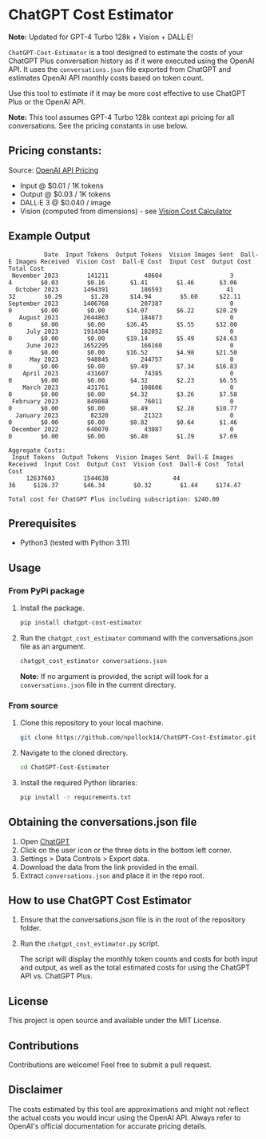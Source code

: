 # ChatGPT Cost Estimator

**Note:** Updated for GPT-4 Turbo 128k + Vision + DALL·E!

`ChatGPT-Cost-Estimator` is a tool designed to estimate the costs of your ChatGPT Plus conversation history as if it were executed using the OpenAI API. It uses the `conversations.json` file exported from ChatGPT and estimates OpenAI API monthly costs based on token count.

Use this tool to estimate if it may be more cost effective to use ChatGPT Plus or the OpenAI API.

**Note:** This tool assumes GPT-4 Turbo 128k context api pricing for all conversations. See the pricing constants in use below.

## Pricing constants:

Source: [OpenAI API Pricing](https://openai.com/pricing)

- Input @ $0.01 / 1K tokens
- Output @ $0.03 / 1K tokens
- DALL·E 3 @ $0.040 / image
- Vision (computed from dimensions) - see [Vision Cost Calculator](https://github.com/npollock14/ChatGPT-Cost-Estimator/blob/main/vision_cost_estimator.py)

## Example Output

```
          Date  Input Tokens  Output Tokens  Vision Images Sent  Dall-E Images Received  Vision Cost  Dall-E Cost  Input Cost  Output Cost  Total Cost
 November 2023        141211          48604                   3                       4        $0.03        $0.16       $1.41        $1.46       $3.06
  October 2023       1494391         186593                  41                      32        $0.29        $1.28      $14.94        $5.60      $22.11
September 2023       1406768         207387                   0                       0        $0.00        $0.00      $14.07        $6.22      $20.29
   August 2023       2644863         184873                   0                       0        $0.00        $0.00      $26.45        $5.55      $32.00
     July 2023       1914384         182852                   0                       0        $0.00        $0.00      $19.14        $5.49      $24.63
     June 2023       1652295         166160                   0                       0        $0.00        $0.00      $16.52        $4.98      $21.50
      May 2023        948845         244757                   0                       0        $0.00        $0.00       $9.49        $7.34      $16.83
    April 2023        431607          74385                   0                       0        $0.00        $0.00       $4.32        $2.23       $6.55
    March 2023        431761         108606                   0                       0        $0.00        $0.00       $4.32        $3.26       $7.58
 February 2023        849088          76011                   0                       0        $0.00        $0.00       $8.49        $2.28      $10.77
  January 2023         82320          21323                   0                       0        $0.00        $0.00       $0.82        $0.64       $1.46
 December 2022        640070          43087                   0                       0        $0.00        $0.00       $6.40        $1.29       $7.69

Aggregate Costs:
 Input Tokens  Output Tokens  Vision Images Sent  Dall-E Images Received  Input Cost  Output Cost  Vision Cost  Dall-E Cost  Total Cost
     12637603        1544638                  44                      36     $126.37       $46.34        $0.32        $1.44     $174.47

Total cost for ChatGPT Plus including subscription: $240.00
```

## Prerequisites

- Python3 (tested with Python 3.11)

## Usage

### From PyPi package

1. Install the package.

   ```bash
   pip install chatgpt-cost-estimator
   ```

2. Run the `chatgpt_cost_estimator` command with the conversations.json file as an argument.

   ```bash
   chatgpt_cost_estimator conversations.json
   ```

   **Note:** If no argument is provided, the script will look for a `conversations.json` file in the current directory.

### From source

1. Clone this repository to your local machine.

   ```bash
   git clone https://github.com/npollock14/ChatGPT-Cost-Estimator.git
   ```

2. Navigate to the cloned directory.

   ```bash
   cd ChatGPT-Cost-Estimator
   ```

3. Install the required Python libraries:

   ```bash
   pip install -r requirements.txt
   ```

## Obtaining the conversations.json file

1. Open [ChatGPT](https://chat.openai.com/)
2. Click on the user icon or the three dots in the bottom left corner.
3. Settings > Data Controls > Export data.
4. Download the data from the link provided in the email.
5. Extract `conversations.json` and place it in the repo root.

## How to use ChatGPT Cost Estimator

1. Ensure that the conversations.json file is in the root of the repository folder.
2. Run the `chatgpt_cost_estimator.py` script.

   The script will display the monthly token counts and costs for both input and output, as well as the total estimated costs for using the ChatGPT API vs. ChatGPT Plus.

## License

This project is open source and available under the MIT License.

## Contributions

Contributions are welcome! Feel free to submit a pull request.

## Disclaimer

The costs estimated by this tool are approximations and might not reflect the actual costs you would incur using the OpenAI API. Always refer to OpenAI's official documentation for accurate pricing details.
